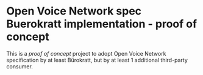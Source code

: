 # Open Voice Network spec Buerokratt implementation - proof of concept

This is a _proof of concept_ project to adopt Open Voice Network specification by at least Bürokratt, but by at least 1 additional third-party consumer.
